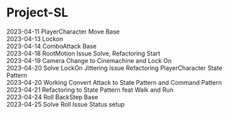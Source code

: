 # Project-SL
2023-04-11 PlayerCharacter Move Base       
2023-04-13 Lockon     
2023-04-14 ComboAttack Base      
2023-04-18 RootMotion Issue Solve, Refactoring Start    
2023-04-19 Camera Change to Cinemachine and Lock On     
2023-04-20 Solve LockOn Jittering Issue Refactoring PlayerCharacter State Pattern      
2023-04-20 Working Convert Attack to State Pattern and Command Pattern     
2023-04-21 Refactoring to State Pattern feat Walk and Run      
2023-04-24 Roll BackStep Base      
2023-04-25 Solve Roll Issue Status setup       